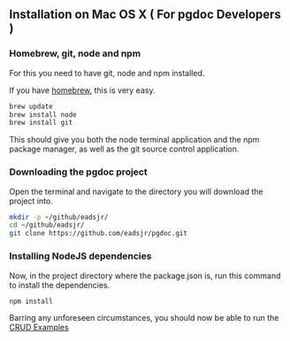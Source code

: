 ## Installation on Mac OS X ( For pgdoc Developers )

### Homebrew, git, node and npm

For this you need to have git, node and npm installed.

If you have [homebrew][homebrew], this is very easy.

``` bash
brew update
brew install node
brew install git
```

This should give you both the node terminal application and the npm package manager, as well as the git source control application.


### Downloading the pgdoc project

Open the terminal and navigate to the directory you will download the project into.

``` bash
mkdir -p ~/github/eadsjr/
cd ~/github/eadsjr/
git clone https://github.com/eadsjr/pgdoc.git
```

### Installing NodeJS dependencies

Now, in the project directory where the package.json is, run this command to install the dependencies.

```bash
npm install
```

Barring any unforeseen circumstances, you should now be able to run the [CRUD Examples][crud]

### 


[homebrew]: https://brew.sh/
[postgresql]: https://www.postgresql.org/
[crud]: CRUD_Examples.md